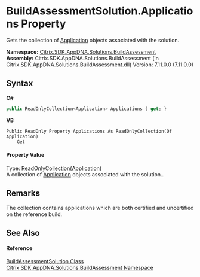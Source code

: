 # BuildAssessmentSolution.Applications Property 
 

Gets the collection of <a href="1779bfff-4b29-0f26-8a09-10acdd530bbc">Application</a> objects associated with the solution.

**Namespace:**&nbsp;[Citrix.SDK.AppDNA.Solutions.BuildAssessment](853bdb50-ea5c-dc0d-0be0-7254b6c38034.md)<br />**Assembly:**&nbsp;Citrix.SDK.AppDNA.Solutions.BuildAssessment (in Citrix.SDK.AppDNA.Solutions.BuildAssessment.dll) Version: 7.11.0.0 (7.11.0.0)

## Syntax

**C#**
```csharp
public ReadOnlyCollection<Application> Applications { get; }
```

**VB**
```vbnet
Public ReadOnly Property Applications As ReadOnlyCollection(Of Application)
	Get
```


#### Property Value
Type: <a href="http://msdn2.microsoft.com/en-us/library/ms132474" target="_blank">ReadOnlyCollection</a>(<a href="1779bfff-4b29-0f26-8a09-10acdd530bbc">Application</a>)<br />A collection of <a href="1779bfff-4b29-0f26-8a09-10acdd530bbc">Application</a> objects associated with the solution..

## Remarks
The collection contains applications which are both certified and uncertified on the reference build.

## See Also


#### Reference
<a href="1c1d0ea7-aac4-5a0e-1e37-8d86f5021742">BuildAssessmentSolution Class</a><br /><a href="853bdb50-ea5c-dc0d-0be0-7254b6c38034">Citrix.SDK.AppDNA.Solutions.BuildAssessment Namespace</a><br />